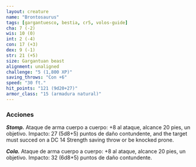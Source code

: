 ```yaml
---
layout: creature
name: "Brontosaurus"
tags: [gargantuesco, bestia, cr5, volos-guide]
cha: 7 (-2)
wis: 10 (0)
int: 2 (-4)
con: 17 (+3)
dex: 9 (-1)
str: 21 (+5)
size: Gargantuan beast
alignment: unaligned
challenge: "5 (1,800 XP)"
saving_throws: "Con +6"
speed: "30 ft."
hit_points: "121 (9d20+27)"
armor_class: "15 (armadura natural)"
---
```


### Acciones

***Stomp.*** Ataque de arma cuerpo a cuerpo: +8 al ataque, alcance 20 pies, un objetivo. Impacto: 27 (5d8+5) puntos de daño contundente, and the target must succed on a DC 14 Strength saving throw or be knocked prone.

***Cola.*** Ataque de arma cuerpo a cuerpo: +8 al ataque, alcance 20 pies, un objetivo. Impacto: 32 (6d8+5) puntos de daño contundente.